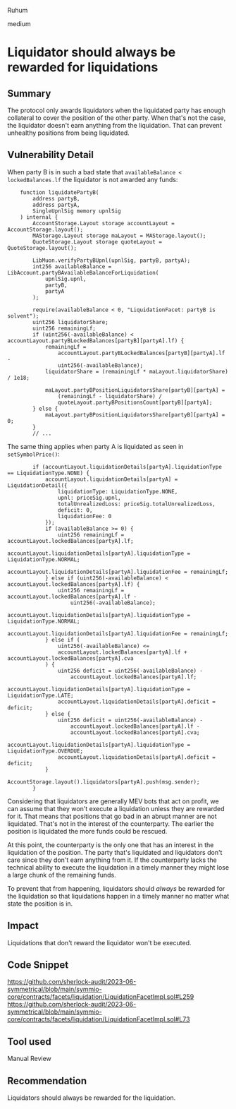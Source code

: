 Ruhum

medium

# Liquidator should always be rewarded for liquidations

## Summary
The protocol only awards liquidators when the liquidated party has enough collateral to cover the position of the other party. When that's not the case, the liquidator doesn't earn anything from the liquidation. That can prevent unhealthy positions from being liquidated.

## Vulnerability Detail
When party B is in such a bad state that `availableBalance < lockedBalances.lf` the liquidator is not awarded any funds:
```sol
    function liquidatePartyB(
        address partyB,
        address partyA,
        SingleUpnlSig memory upnlSig
    ) internal {
        AccountStorage.Layout storage accountLayout = AccountStorage.layout();
        MAStorage.Layout storage maLayout = MAStorage.layout();
        QuoteStorage.Layout storage quoteLayout = QuoteStorage.layout();

        LibMuon.verifyPartyBUpnl(upnlSig, partyB, partyA);
        int256 availableBalance = LibAccount.partyBAvailableBalanceForLiquidation(
            upnlSig.upnl,
            partyB,
            partyA
        );

        require(availableBalance < 0, "LiquidationFacet: partyB is solvent");
        uint256 liquidatorShare;
        uint256 remainingLf;
        if (uint256(-availableBalance) < accountLayout.partyBLockedBalances[partyB][partyA].lf) {
            remainingLf =
                accountLayout.partyBLockedBalances[partyB][partyA].lf -
                uint256(-availableBalance);
            liquidatorShare = (remainingLf * maLayout.liquidatorShare) / 1e18;

            maLayout.partyBPositionLiquidatorsShare[partyB][partyA] =
                (remainingLf - liquidatorShare) /
                quoteLayout.partyBPositionsCount[partyB][partyA];
        } else {
            maLayout.partyBPositionLiquidatorsShare[partyB][partyA] = 0;
        }
        // ...
```

The same thing applies when party A is liquidated as seen in `setSymbolPrice()`:

```sol
        if (accountLayout.liquidationDetails[partyA].liquidationType == LiquidationType.NONE) {
            accountLayout.liquidationDetails[partyA] = LiquidationDetail({
                liquidationType: LiquidationType.NONE,
                upnl: priceSig.upnl,
                totalUnrealizedLoss: priceSig.totalUnrealizedLoss,
                deficit: 0,
                liquidationFee: 0
            });
            if (availableBalance >= 0) {
                uint256 remainingLf = accountLayout.lockedBalances[partyA].lf;
                accountLayout.liquidationDetails[partyA].liquidationType = LiquidationType.NORMAL;
                accountLayout.liquidationDetails[partyA].liquidationFee = remainingLf;
            } else if (uint256(-availableBalance) < accountLayout.lockedBalances[partyA].lf) {
                uint256 remainingLf = accountLayout.lockedBalances[partyA].lf -
                    uint256(-availableBalance);
                accountLayout.liquidationDetails[partyA].liquidationType = LiquidationType.NORMAL;
                accountLayout.liquidationDetails[partyA].liquidationFee = remainingLf;
            } else if (
                uint256(-availableBalance) <=
                accountLayout.lockedBalances[partyA].lf + accountLayout.lockedBalances[partyA].cva
            ) {
                uint256 deficit = uint256(-availableBalance) -
                    accountLayout.lockedBalances[partyA].lf;
                accountLayout.liquidationDetails[partyA].liquidationType = LiquidationType.LATE;
                accountLayout.liquidationDetails[partyA].deficit = deficit;
            } else {
                uint256 deficit = uint256(-availableBalance) -
                    accountLayout.lockedBalances[partyA].lf -
                    accountLayout.lockedBalances[partyA].cva;
                accountLayout.liquidationDetails[partyA].liquidationType = LiquidationType.OVERDUE;
                accountLayout.liquidationDetails[partyA].deficit = deficit;
            }
            AccountStorage.layout().liquidators[partyA].push(msg.sender);
        }
```

Considering that liquidators are generally MEV bots that act on profit, we can assume that they won't execute a liquidation unless they are rewarded for it. That means that positions that go bad in an abrupt manner are not liquidated. That's not in the interest of the counterparty. The earlier the position is liquidated the more funds could be rescued.

At this point, the counterparty is the only one that has an interest in the liquidation of the position. The party that's liquidated and liquidators don't care since they don't earn anything from it. If the counterparty lacks the technical ability to execute the liquidation in a timely manner they might lose a large chunk of the remaining funds.

To prevent that from happening, liquidators should *always* be rewarded for the liquidation so that liquidations happen in a timely manner no matter what state the position is in.

## Impact
Liquidations that don't reward the liquidator won't be executed.

## Code Snippet
https://github.com/sherlock-audit/2023-06-symmetrical/blob/main/symmio-core/contracts/facets/liquidation/LiquidationFacetImpl.sol#L259
https://github.com/sherlock-audit/2023-06-symmetrical/blob/main/symmio-core/contracts/facets/liquidation/LiquidationFacetImpl.sol#L73

## Tool used

Manual Review

## Recommendation
Liquidators should always be rewarded for the liquidation.
